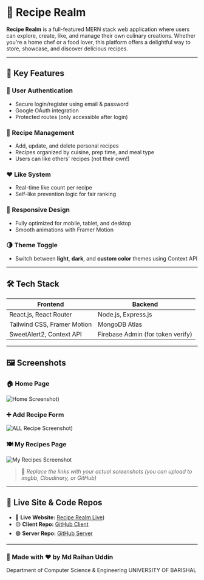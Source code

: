 # 🍲 Recipe Realm

**Recipe Realm** is a full-featured MERN stack web application where users can explore, create, like, and manage their own culinary creations. Whether you're a home chef or a food lover, this platform offers a delightful way to store, showcase, and discover delicious recipes.

---

## 🚀 Key Features

### 🔐 User Authentication
- Secure login/register using email & password  
- Google OAuth integration  
- Protected routes (only accessible after login)  

### 📸 Recipe Management
- Add, update, and delete personal recipes  
- Recipes organized by cuisine, prep time, and meal type  
- Users can like others' recipes (not their own!)  

### ❤️ Like System
- Real-time like count per recipe  
- Self-like prevention logic for fair ranking  

### 🎨 Responsive Design
- Fully optimized for mobile, tablet, and desktop  
- Smooth animations with Framer Motion  

### 🌗 Theme Toggle
- Switch between **light**, **dark**, and **custom color** themes using Context API  

---

## 🛠️ Tech Stack

| Frontend                        | Backend                          |
|--------------------------------|----------------------------------|
| React.js, React Router         | Node.js, Express.js              |
| Tailwind CSS, Framer Motion    | MongoDB Atlas                    |
| SweetAlert2, Context API       | Firebase Admin (for token verify)|

---

## 🖼️ Screenshots

### 🏠 Home Page  
![Home Screenshot](https://i.ibb.co/3y3QQJzL/Screenshot-2025-06-26-111735.png))

### ➕ Add Recipe Form  
![ALL Recipe Screenshot](https://i.ibb.co/qMFp8KvY/Screenshot-2025-06-26-111803.png))

### 🍽️ My Recipes Page  
![My Recipes Screenshot](https://i.ibb.co/N6sTShVb/Screenshot-2025-06-26-111835.png)

> 📌 _Replace the links with your actual screenshots (you can upload to imgbb, Cloudinary, or GitHub)_

---

## 🔗 Live Site & Code Repos

- 🔴 **Live Website:** [Recipe Realm Live](https://recipe-realm-4ea1f.web.app/))  
- 🟡 **Client Repo:** [GitHub Client](https://github.com/yourusername/recipe-realm-client)  
- 🟢 **Server Repo:** [GitHub Server](https://github.com/yourusername/recipe-realm-server)

---

### 🙌 Made with ❤️ by Md Raihan Uddin
Department of Computer Science & Engineering
UNIVERSITY OF BARISHAL
